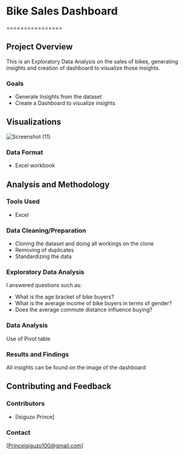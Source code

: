 # Bike Sales Dashboard
================

## Project Overview
 This is an Exploratory Data Analysis on the sales of bikes, generating insights and creation of dashboard to visualize those insights.

### Goals
* Generate Insights from the dataset
* Create a Dashboard to visualize insights

## Visualizations
![Screenshot (11)](https://github.com/user-attachments/assets/dba00c2b-410b-4741-955a-0bfe2a7b61b7)

### Data Format
* Excel workbook

## Analysis and Methodology
### Tools Used
* Excel

### Data Cleaning/Preparation
* Cloning the dataset and doing all workings on the clone
* Removing of duplicates
* Standardizing the data
### Exploratory Data Analysis
I answered questions such as:
* What is the age bracket of bike buyers?
* What is the average income of bike buyers in terms of gender?
* Does the average commute distance influence buying?

### Data Analysis
Use of Pivot table

### Results and Findings
All insights can be found on the image of the dashboard

## Contributing and Feedback
### Contributors
* [Isiguzo Prince]

### Contact
[Princeisiguzo100@gmail.com]
